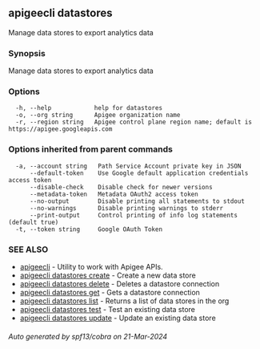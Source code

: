 ## apigeecli datastores

Manage data stores to export analytics data

### Synopsis

Manage data stores to export analytics data

### Options

```
  -h, --help            help for datastores
  -o, --org string      Apigee organization name
  -r, --region string   Apigee control plane region name; default is https://apigee.googleapis.com
```

### Options inherited from parent commands

```
  -a, --account string   Path Service Account private key in JSON
      --default-token    Use Google default application credentials access token
      --disable-check    Disable check for newer versions
      --metadata-token   Metadata OAuth2 access token
      --no-output        Disable printing all statements to stdout
      --no-warnings      Disable printing warnings to stderr
      --print-output     Control printing of info log statements (default true)
  -t, --token string     Google OAuth Token
```

### SEE ALSO

* [apigeecli](apigeecli.md)	 - Utility to work with Apigee APIs.
* [apigeecli datastores create](apigeecli_datastores_create.md)	 - Create a new data store
* [apigeecli datastores delete](apigeecli_datastores_delete.md)	 - Deletes a datastore connection
* [apigeecli datastores get](apigeecli_datastores_get.md)	 - Gets a datastore connection
* [apigeecli datastores list](apigeecli_datastores_list.md)	 - Returns a list of data stores in the org
* [apigeecli datastores test](apigeecli_datastores_test.md)	 - Test an existing data store
* [apigeecli datastores update](apigeecli_datastores_update.md)	 - Update an existing data store

###### Auto generated by spf13/cobra on 21-Mar-2024
